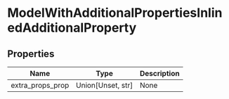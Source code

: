 # ModelWithAdditionalPropertiesInlinedAdditionalProperty


## Properties
Name | Type | Description
------------ | ------------- | -------------
extra_props_prop | Union[Unset, str] | None

